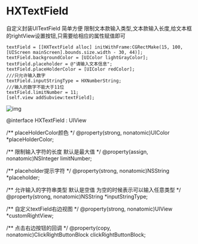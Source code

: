 # HXTextField

自定义封装UITextField  简单方便
限制文本款输入类型,文本款输入长度,给文本框的rightView设置按钮,只需要给相应的属性赋值即可

    textField = [[HXTextField alloc] initWithFrame:CGRectMake(15, 100, [UIScreen mainScreen].bounds.size.width - 30, 44)];
    textField.backgroundColor = [UIColor lightGrayColor];
    textField.placeholder = @"请输入文本信息";
    textField.placeHolderColor = [UIColor redColor];
    ///只允许输入数字
    textField.inputStringType = HXNumberString;
    ///输入的数字不能大于11位
    textField.limitNumber = 11; 
    [self.view addSubview:textField];
![img](https://github.com/zengweizhen/HXTextField/blob/master/HXTextField/readme.gif)


@interface HXTextField : UIView

/**
 placeHolderColor颜色
 */
@property(strong, nonatomic)UIColor *placeHolderColor;

/**
 限制输入字符的长度 默认是最大值
 */
@property(assign, nonatomic)NSInteger limitNumber;

/**
 placeholder提示字符
 */
@property(strong, nonatomic)NSString *placeholder;

/**
 允许输入的字符串类型  默认是空值   为空的时候表示可以输入任意类型
 */
@property(strong, nonatomic)NSString *inputStringType;

/**
 自定义textField右边视图
 */
@property(strong, nonatomic)UIView *customRightView;

/**
 点击右边按钮的回调
 */
@property(copy, nonatomic)ClickRightButtonBlock clickRightButtonBlock;
